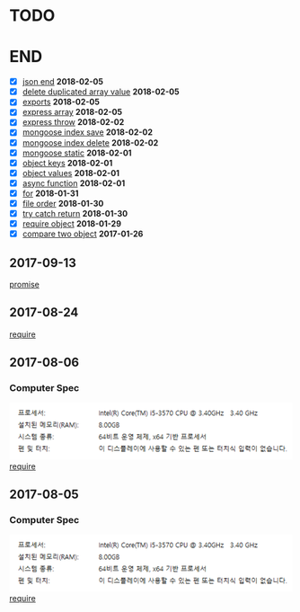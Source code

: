 # TODO
# END
- [x] [json end](./express/end.js) **2018-02-05**
- [x] [delete duplicated array value](./array/duplicated.js) **2018-02-05**
- [x] [exports](./export/test.js) **2018-02-05**
- [x] [express array](./express/array.js) **2018-02-05**
- [x] [express throw](./express/throw.js) **2018-02-02**
- [x] [mongoose index save](./mongoose/save.js) **2018-02-02**
- [x] [mongoose index delete](./mongoose/delete.js) **2018-02-02**
- [x] [mongoose static](./mongoose/static.js) **2018-02-01**
- [x] [object keys](./object/keys.js) **2018-02-01**
- [x] [object values](./object/values.js) **2018-02-01**
- [x] [async function](./async/index.js) **2018-02-01**
- [x] [for](./for/index.js) **2018-01-31**
- [x] [file order](./file-order/index.js) **2018-01-30**
- [x] [try catch return](./try-catch/index.js) **2018-01-30**
- [x] [require object](./require-object/index.js) **2018-01-29**
- [x] [compare two object](./compare/object.js) **2017-01-26**
## 2017-09-13
[promise](./promise)
## 2017-08-24
[require](./mysqlpool)
## 2017-08-06
### Computer Spec
![Computer Spec](./img/computer/home.PNG)<br>
[require](./mysql)
## 2017-08-05
### Computer Spec
![Computer Spec](./img/computer/home.PNG)<br>
[require](./require)
